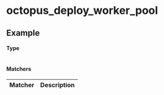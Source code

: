# octopus_deploy_worker_pool


## Example


#### Type

```ruby

```

#### Matchers

| Matcher | Description |
|:--------|:------------|